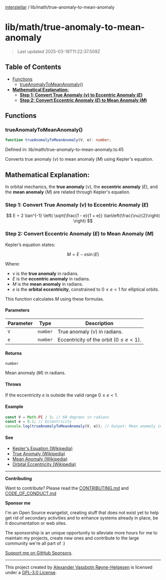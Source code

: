 [interstellar](../../README.md) / lib/math/true-anomaly-to-mean-anomaly

# lib/math/true-anomaly-to-mean-anomaly

> Last updated 2025-03-18T11:22:37.509Z

## Table of Contents

- [Functions](#functions)
  - [trueAnomalyToMeanAnomaly()](#trueanomalytomeananomaly)
- [**Mathematical Explanation:**](#mathematical-explanation)
  - [**Step 1: Convert True Anomaly ($\nu$) to Eccentric Anomaly ($E$)**](#step-1-convert-true-anomaly-nu-to-eccentric-anomaly-e)
  - [**Step 2: Convert Eccentric Anomaly ($E$) to Mean Anomaly ($M$)**](#step-2-convert-eccentric-anomaly-e-to-mean-anomaly-m)

## Functions

### trueAnomalyToMeanAnomaly()

```ts
function trueAnomalyToMeanAnomaly(V, e): number;
```

Defined in: lib/math/true-anomaly-to-mean-anomaly.ts:45

Converts true anomaly ($\nu$) to mean anomaly ($M$) using Kepler's equation.

## **Mathematical Explanation:**

In orbital mechanics, the **true anomaly** ($\nu$), the **eccentric anomaly**
($E$), and the **mean anomaly** ($M$) are related through Kepler's equation.

### **Step 1: Convert True Anomaly ($\nu$) to Eccentric Anomaly ($E$)**

$$
E = 2 \tan^{-1} \left( \sqrt{\frac{1 - e}{1 + e}} \tan\left(\frac{\nu}{2}\right) \right)
$$

### **Step 2: Convert Eccentric Anomaly ($E$) to Mean Anomaly ($M$)**

Kepler’s equation states:

$$
M = E - e \sin(E)
$$

Where:

- $\nu$ is the **true anomaly** in radians.
- $E$ is the **eccentric anomaly** in radians.
- $M$ is the **mean anomaly** in radians.
- $e$ is the **orbital eccentricity**, constrained to $0 \leq e < 1$ for
  elliptical orbits.

This function calculates $M$ using these formulas.

#### Parameters

| Parameter | Type     | Description                                 |
| --------- | -------- | ------------------------------------------- |
| `V`       | `number` | True anomaly ($\nu$) in radians.            |
| `e`       | `number` | Eccentricity of the orbit ($0 \leq e < 1$). |

#### Returns

`number`

Mean anomaly ($M$) in radians.

#### Throws

If the eccentricity $e$ is outside the valid range $0 \leq e < 1$.

#### Example

```ts
const V = Math.PI / 3; // 60 degrees in radians
const e = 0.1; // Eccentricity
console.log(trueAnomalyToMeanAnomaly(V, e)); // Output: Mean anomaly in radians
```

#### See

- [Kepler's Equation (Wikipedia)](https://en.wikipedia.org/wiki/Kepler%27s_equation)
- [True Anomaly (Wikipedia)](https://en.wikipedia.org/wiki/True_anomaly)
- [Mean Anomaly (Wikipedia)](https://en.wikipedia.org/wiki/Mean_anomaly)
- [Orbital Eccentricity (Wikipedia)](https://en.wikipedia.org/wiki/Orbital_eccentricity)

---

**Contributing**

Want to contribute? Please read the
[CONTRIBUTING.md](https://github.com/phun-ky/interstellar/blob/main/CONTRIBUTING.md)
and
[CODE_OF_CONDUCT.md](https://github.com/phun-ky/interstellar/blob/main/CODE_OF_CONDUCT.md)

**Sponsor me**

I'm an Open Source evangelist, creating stuff that does not exist yet to help
get rid of secondary activities and to enhance systems already in place, be it
documentation or web sites.

The sponsorship is an unique opportunity to alleviate more hours for me to
maintain my projects, create new ones and contribute to the large community
we're all part of :)

[Support me on GitHub Sponsors](https://github.com/sponsors/phun-ky).

---

This project created by [Alexander Vassbotn Røyne-Helgesen](http://phun-ky.net)
is licensed under a
[GPL-3.0 License](https://choosealicense.com/licenses/gpl-3.0/).
